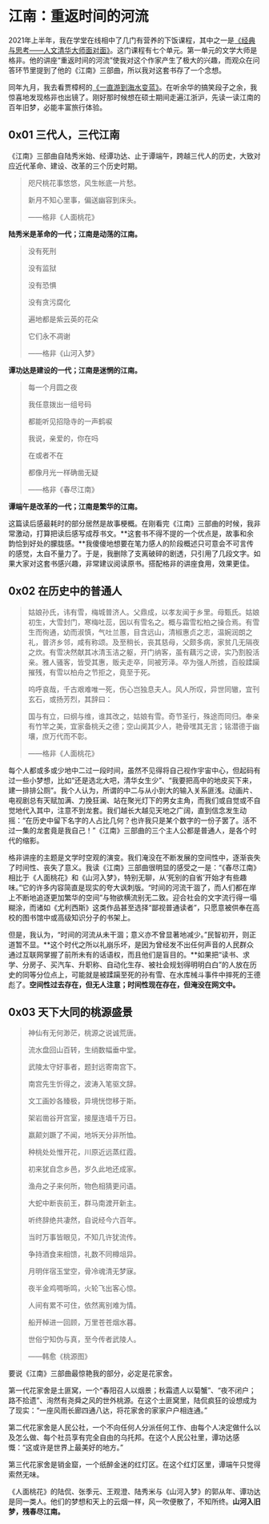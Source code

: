 # 江南：重返时间的河流

2021年上半年，我在学堂在线相中了几门有营养的下饭课程，其中之一是[《经典与思考——人文清华大师面对面》](https://www.xuetangx.com/course/THU04011000334/14767483)。这门课程有七个单元。第一单元的文学大师是格非。他的讲座“重返时间的河流”使我对这个作家产生了极大的兴趣，而观众在问答环节里提到了他的《江南》三部曲，所以我对这套书存了一个念想。

同年九月，我去看贾樟柯的[《一直游到海水变蓝》](https://movie.douban.com/subject/33440244/)。在听余华的搞笑段子之余，我惊喜地发现格非也出镜了。刚好那时候想在硕士期间走遍江浙沪，先读一读江南的百年旧梦，必能丰富旅行体验。

## 0x01 三代人，三代江南

《江南》三部曲自陆秀米始、经谭功达、止于谭端午，跨越三代人的历史，大致对应近代革命、建设、改革的三个历史时期。

> 咫尺桃花事悠悠，风生帐底一片愁。
>
> 新月不知心里事，偏送幽容到床头。
>
> ——格非《人面桃花》

**陆秀米是革命的一代；江南是动荡的江南。**

> 没有死刑
>
> 没有监狱
>
> 没有恐惧
>
> 没有贪污腐化
>
> 遍地都是紫云英的花朵
>
> 它们永不凋谢
>
> ——格非《山河入梦》

**谭功达是建设的一代；江南是迷惘的江南。**

> 每一个月圆之夜
>
> 我任意拨出一组号码
>
> 都能听见招隐寺的一声鹤唳
>
> 我说，亲爱的，你在吗
>
> 在或者不在
>
> 都像月光一样确凿无疑
>
> ——格非《春尽江南》

**谭端午是改革的一代；江南是繁华的江南。**

这篇读后感最耗时的部分居然是故事梗概。在刚看完《江南》三部曲的时候，我非常激动，打算把读后感写成荐书文。**这套书不得不提的一个优点是，故事和余韵恰到好处的朦胧感。**我傻傻地想要在笔力感人的阶段概述只可意会不可言传的感觉，太自不量力了。于是，我删除了支离破碎的剧透，只引用了几段文字。如果大家对这套书感兴趣，非常建议阅读原书。搭配格非的讲座食用，效果更佳。

## 0x02 在历史中的普通人

> 姑娘孙氏，讳有雪，梅城普济人。父鼎成，以孝友闻于乡里。母甄氏。姑娘初生，大雪封门，寒梅吐蕊，因以有雪名之。概与霜雪松柏之操合焉。有雪生而徇通，幼而淑慎，气吐兰蕙，目含远山，清椒惠贞之志，温婉润朗之礼，普济乡邻，咸有称颂。及至稍长，丧其慈母，父颇多病，家贫几无隔夜之炊。有雪决然献其冰清玉洁之躯，开门纳客，虽有藕污之谤，实乃割股活亲。雅人骚客，皆受其惠，贩夫走卒，同被芳泽。卒为强人所掳，百般蹂躏摧残，有雪以柏舟之节拒之，竟至于死。
>
> 呜呼哀哉，千古艰难唯一死，伤心岂独息夫人。风人所叹，异世同辙，宜刊玄石，或扬芳烈，其辞曰：
>
> 国与有立，曰纲与维，谁其改之，姑娘有雪。奇节圣行，殊途而同归。奉亲有竹竿之美，宜家备桃夭之德；空山阒其少人，艳骨嘿其无言；铭潜德于幽壤，庶万代而不彰。
>
> ——格非《人面桃花》

每个人都或多或少地中二过一段时间，虽然不见得将自己视作宇宙中心，但起码有过一些小梦想，比如“还是选北大吧，清华女生少”、“我要把高中的地皮买下来，建一排排公厕”。我个人认为，所谓的中二与从小到大的输入关系匪浅。动画片、电视剧总有天赋加满、力挽狂澜、站在聚光灯下的男女主角，而我们或自觉或不自觉地代入其中，注意不到龙套。我们越长大越见天地之广阔，直到信念发生动摇：“在历史中留下名字的人占比几何？也许我只是某个数字的一份子罢了。活不过一集的龙套竟是我自己！”《江南》三部曲的三个主人公都是普通人，是各个时代的缩影。

格非讲座的主题是文学时空观的演变。我们淹没在不断发展的空间性中，逐渐丧失了时间性、丧失了意义。我读《江南》三部曲很明显的感受之一是：“《春尽江南》相比于《人面桃花》和《山河入梦》，特别无聊，从‘死别的自省’开始才有些趣味。”它的许多内容简直是现实的夸大讽刺版。“时间的河流干涸了，而人们都在岸上不断地追逐更加繁华的空间”与物欲横流别无二致。迎合社会的文字流行得一塌糊涂，而诸如《尤利西斯》这类作品甚至选择“鄙视普通读者”，只愿意被供奉在高校的图书馆中或高级知识分子的书架上。

但是，我认为，“时间的河流从未干涸；意义亦不曾显著地减少。”民智初开，则正道暂不显。**这个时代之所以礼崩乐坏，是因为曾经发不出任何声音的人民群众通过互联网掌握了前所未有的话语权，而且他们是盲目的。**如果把“读书、求学、分房子、买汽车、升职称、自动化生存、被社会规划得明明白白”的人放在历史的同等分位点上，可能就是被蹂躏至死的孙有雪、在水库械斗事件中摔死的王德彪了。**空间性过去存在，但无人注意；时间性现在存在，但淹没在网文中。**

## 0x03 天下大同的桃源盛景

> 神仙有无何渺茫，桃源之说诚荒唐。
>
> 流水盘回山百转，生绡数幅垂中堂。
>
> 武陵太守好事者，题封远寄南宫下。
>
> 南宫先生忻得之，波涛入笔驱文辞。
>
> 文工画妙各臻极，异境恍惚移于斯。
>
> 架岩凿谷开宫室，接屋连墙千万日。
>
> 嬴颠刘蹶了不闻，地坼天分非所恤。
>
> 种桃处处惟开花，川原近远蒸红霞。
>
> 初来犹自念乡邑，岁久此地还成家。
>
> 渔舟之子来何所，物色相猜更问语。
>
> 大蛇中断丧前王，群马南渡开新主。
>
> 听终辞绝共凄然，自说经今六百年。
>
> 当时万事皆眼见，不知几许犹流传。
>
> 争持酒食来相馈，礼数不同樽俎异。
>
> 月明伴宿玉堂空，骨冷魂清无梦寐。
>
> 夜半金鸡啁哳鸣，火轮飞出客心惊。
>
> 人间有累不可住，依然离别难为情。
>
> 船开棹进一回顾，万里苍苍烟水暮。
>
> 世俗宁知伪与真，至今传者武陵人。
>
> ——韩愈《桃源图》

要说《江南》三部曲最惊艳我的部分，必定是花家舍。

第一代花家舍是土匪窝，一个“春阳召人以烟景；秋霜遗人以菊蟹”、“夜不闭户；路不拾遗”、洵然有尧舜之风的世外桃源。在这个土匪窝里，陆侃疯狂的设想成为了现实：“一座风雨长廊四通八达，将花家舍的家家户户相连通。”

第二代花家舍是人民公社，一个不向任何人分派任何工作、由每个人决定做什么以及怎么做、每个社员享有完全自由的乌托邦。在这个人民公社里，谭功达感慨：“这或许是世界上最美好的地方。”

第三代花家舍是销金窟，一个纸醉金迷的红灯区。在这个红灯区里，谭端午只觉得索然无味。

《人面桃花》的陆侃、张季元、王观澄、陆秀米与《山河入梦》的郭从年、谭功达是同一类人。他们的梦想和天上的云烟一样，风一吹便散了，不知所终。**山河入旧梦，残春尽江南。**
